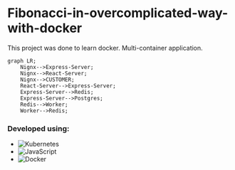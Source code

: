 # Fibonacci-in-overcomplicated-way-with-docker

This project was done to learn docker.
Multi-container application.

```mermaid
graph LR;
    Nignx-->Express-Server;
    Nignx-->React-Server;
    Nignx-->CUSTOMER;
    React-Server-->Express-Server;
    Express-Server-->Redis;
    Express-Server-->Postgres;
    Redis-->Worker;
    Worker-->Redis;
```

### Developed using:
* ![Kubernetes](https://img.shields.io/badge/Kubernetes-326CE5.svg?style=for-the-badge&logo=Kubernetes&logoColor=white)
* ![JavaScript](https://img.shields.io/badge/JavaScript-F7DF1E.svg?style=for-the-badge&logo=JavaScript&logoColor=black)
* ![Docker](https://img.shields.io/badge/Docker-2496ED.svg?style=for-the-badge&logo=Docker&logoColor=white)

